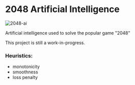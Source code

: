 # 2048 Artificial Intelligence

![2048-ai](assets/banner.png?raw=true "2048 ai")

Artificial intelligence used to solve the popular game "2048"

This project is still a work-in-progress.

### Heuristics:
- monotonicity
- smoothness
- loss penalty
